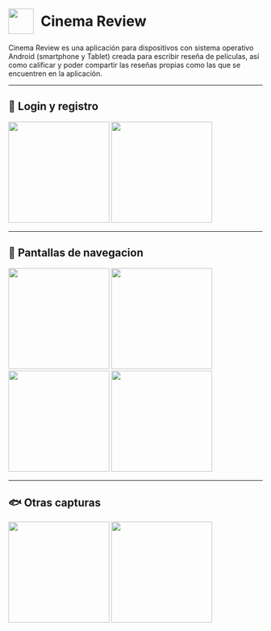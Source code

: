 <h1 style="display: flex; align-items:center; font-weight: bold"><img style="margin-right: 0.5em" src="https://lh3.googleusercontent.com/fife/ABSRlIrNHMoCeEWXTIzgx5BzORIaFq4ft1HQHIaUFngr4KDksJTFM8vBEdbS6rhtqEI9FZr-ayiY7XoYNAV5NePdg8y4hMYmweemVlSd_VrJArny4kDhyVk_sC9T_epKzeGarlcQKpni6_tMR_tkadjCbd0HcyhQl5fT6fPybZXhyrZankciLOdU_xK00EPfo52mpsHFsN_V2zYR0Ke4nn-3AsjNhNP_rk4gJujfA9tTIv3s_RlxmBbsPcDXpCXh_RiBm77dTSNjLNQOMVUJZxIcbe4ec192W7UcqB7rLlmkHuZkq6h5U1SM4mDezSQnZlsYB6wjlM11PG_ijoeE0FJrkIJfbKRe53FSaWSqGa0V0pIKUPRQyK0t7WO94wkmmXTXwU2L_zYBI8JL-ZeXHQYUzVDOQdNyDF27ukavMjmBGcsYgshMhcWv1lZ6ugHjsn49RwNGp1k0jx1YolZAEyz2obSb2eCNVnseT5EAv5ifyWtwvkBnm9AcdgQ2nmkJXlxsBFLsRb8ur0uT3WJKQZNhopQ4uKx-_oed8JGqK_p8nIgbj4mmAaWhgQsmGMCa7AJc_e1WamfGDXt8uIjhkMbvGbO2iMj0eJxNRfhTazpAs5lS-r8DLiXr94iqpeZIXKcd4yEtAYVHqFd3YNzTTQRcyN4MF4qCMe8G2iM117AHge4UAdB4dB2XH6s8XUZ3k3mRW7PNkE6a-JymonGKQ7JcXpNdVpCaOkx_R-g=w930-h763-ft" width="50px"/>Cinema Review</h1>
Cinema Review es una aplicación para dispositivos con sistema operativo Android (smartphone y Tablet) creada para escribir reseña de películas, así como calificar y poder compartir las reseñas propias como las que se encuentren en la aplicación.

---

## :whale: Login y registro
<img src="https://lh3.googleusercontent.com/fife/ABSRlIqlP8tqfpAtcNJ2ZsM7SXXJpEuR5m0pc79gMSAl0LJ6ZFpnM1MPeqcgqlTr6iWIFTByUPq5HjZ9IzyIezkgKllIP2Q6dzPF7SGAGEACVO_WUwH_JS2zx9e9HzSELgsgdxc47khlr4RwLj72y4X9stuAhV8Er-aoN53P2WL8KjarYZPm4SvIFLIppkv69uuonN-EIo1cYYZH0X-y0UZwkKMi6floAiZ8biC1rTL1ve45KkKGMGQb1-h28tLl-dtoi5Fb-l8aATKVFeckbNtZPZdcGM1r3nI422ijS-9zSSVGl6kaIm2ASmp4IHaai7KQJJR2NnDH08ETN_HdweTnKSRytsv08CJnao0gr4yukpztH0yTj4XuScU__x5SjqWPjTZLeFC9bw6TfHXUyQH-nOj8IBLfNTQlE8lnW8x1pHMxsetP-_JMUpR7vFZ4loFCPzoGnYLpJRUdLnPlZbs7r3drCXPuzVQWN6Dpz5agZMNwuvpBlGPYqgA3jleVhrJmxholHXYUIwbYwrwQwjHsCRMEV0WYzh5DMfZ4wb4XXziM6l9-C0QagQEZFy1Yf8iQXZqwazacoLkzB0J1w7UUwcHloNSOXRzPrsZ1JHn_tHBInfcIojgzE9xJSdGx0f1_s2nM4zxo5MxRRxa0Q6fTLiCMWkSr-4mv5bx8eVGQcVkt-MicbV50hDEjNHce81KGesr6HSipw_oTrkkDhw-HPXCt_brwR7iDoxg=w930-h763-ft" width="200px"/>
<img src="https://lh3.googleusercontent.com/fife/ABSRlIp3es53v5gBWfgCXJO_F9FkfyeTouITSYLK5YsYYQyY-zbUsdYXzPzw8ZVafWwD-jNsMvPL5Qu78FW0qac6yqbwVmfPDKV07D08nkiTfSRQPOPXtLgqy3vQjKIuv40lFvraLfyAUoZOQPvmrWeVcak7knbyqwtBJue7ch6Du6HU8nXAt7WQ-vydjOX9jMKIzGVF0XdQqshYR1m44tbJkHLFg08rbtl1mGLrsEuG32ugZbMc4LbbWRXXJ7G4F_Di_LoqH9YhVrmD8pMc78Uw2qJnsNJYtf24oPtHfzcIYjHqakdYAz5pyT1Mnzv6IBtn5I92ML0xF7jODO7oKKO9juQ7jPifaxw3lLIjwFtnU4KLo2eJcEQujFcw4UmX0xFUZXj-O9hTtRR5pNj0AQbkI3L70GEWn7JLmhwMi9VWjj8Iy5lBK1SjGQbmLKd7bjaPQgVH6BHeMHsN4fQ7McOlLZmURodKgx18Ce8jh1h-lyzNKgINu42zksoSDEKfEOovaxqm4Nc4kE-Qvvo9ecKoH7Kr3Yyw5XU195-7mhrDi_UCuR4yE5mTHunxoDp_0dnDLD69UK37qmcNeH77XZyIkdnu7gu-V52Zu1Cwo6Xlgj4epeKhXXxp7sV9qzTVWYK0SLhtE1aTJaE-zJj35XV3hUIMHUVJFa0uzxugBpVImWR0QKxfsyL_LHLjF0s_rKg9kD1ZstB3pTqjji8DKcKRyPRXBcI7_bXrpyk=w930-h763-ft" width="200px"/>

---

## :whale2: Pantallas de navegacion
<img src="https://lh3.googleusercontent.com/fife/ABSRlIoq2Vib4OUyLft2ixxUMteR8M-PvdCldW5RoH2jk1Iq5FccWsr95BTvgSHhNIEXkcb3aiyVtDHqZNmfUknAFRd3LATabvwEWunsRIXIvpR3hHpEXD7-_Hjz_H6oEw-aUljaMFHXVwTlKV89LAu7clXJIbcIHYbBBlfdMY8sfKkGThzFe84pXdiQwGlxq0250HoeiG_ectIsduKkwQ-hwThK_2gtmA3kkrU__JKKvkpYiQQqOFKAtiMy7a_6GGOM7HfOZKkgpIL6XIO2x7FRQdUd6qrMeSbe_bI2C5xDbqLxfRg2G1NKdJ67KaNLfELcnyRpzaEIPksjy38HqkPIsctytexmnRkpSMn4P_8J3VvH15JWzi8NotatBlcw_IfuZ73DR71vyFCG8PKk6QTS7XrCtvLximzB4tplukoSVp_7Wj7GIHpsW3lg4jthh9ebqjl5UoduuvPlHJPXrq16FPGlMqlpFv7GBv5hIXPndwPsPVoISPf99p5B54elO3lT_cosGI2wovOIDqS2BPITS79MELoG8yLx-HXzlPr8yDiOnwuuvZ9J7jLkDxhsv0goxunO09OTrWDrSmX3qZx9_jLp3V5RCCVc39fUFb-bdtB2sDJ0boYKRMvuy7Mh3nhnRFiUcJmbGJ2CwehEcC5VnlPT-vRFE8wVosw4wp8Wpg_C0XAjBxthMAVTB0_iRdxJuyZYtAA-G7CBZ6H296pZniV43fCbm6c6s8Q=w930-h763-ft" width="200px"/>
<img src="https://lh3.googleusercontent.com/fife/ABSRlIruHvTwslZr362nXHqDCrcB2KyH6n4jkGTLzZWljrL3jaEey39LAUSbDOdtYJsruoumXKt2jHzLbSI2JtzYBzCVoBljZEY77QNh8tuSdH43WwhAvuz4CRFPSlAP8RB0APgPTKa8jWhjunn7uI40TBjpeBjR0SG1kIXIUFIFvbyui-QiGzGdaMIpNCPKimGe-JoYFmzzXblVaOLc9MtraxBwKmxWynkB5z2-DL82F_QZLc5_7QCoP8F-laUFDKDoFVcfBOq0fsFHz_8fNjkII0Q-7VOOkDRfuBDytSHEKhnQkBA7leIIJg4AMCmg9Ng8t-hIaz4ST0XO4VL_8B1MFTdtL_Yg4l-BVujecYxTQlLXAjDVOeaP3OC9yySvbmDl_6XPXbcS6KHLC3MS-as-WidRXbBvzKWvzw3re7K6pk71anCTJKypxetNpk1G0XTLShSX9ZF8GJEXqFjwbpHXvw0US9zuAXURyC4YYjB1EPSgQt75oCDZBsf7wo-3a36O8g3mM5m08YSloEFzC70JMAt2IODQErpSI2MXB0-mYeXi4LLiCfrkOUMfMwLRptlSDgDyQKhpEHM1si1p347OZ-UyckRsuDV5HWjnAeoQkxVS4RvQb5OILlmT4Kwr2BhhR9SiGWbecncvxbPt8WqeAeHVY5UJ64wrEcdhZjRo_EcQGo5sWCT20L8zELg5U1bU6vhUFWH8vU6u4Xr8WnkvuDE9hWrzihb40FI=w930-h763-ft" width="200px"/>
<img src="https://lh3.googleusercontent.com/fife/ABSRlIo_zjiFGDwGN3E3mAg9VS7NAiQtmoWR0J6OpIcIz7qPw6DmoWandJRhc221zWxAOasPGPKn3ZHUFqk3BQ3Oi6ry8gK5vzUB-U7hL83bWgp2SWe3OMmTIctRPf-qmsdKGOrdOxJLGPSiiZDTVWbzPbisoAMSAVGz7oSZcOxx6378_zC2CyiOeyD9chwf16Ger5fdMqUFLE3ABB0-a4jGY7k_dezsvmI9Dg2TRcfL0G-rOETGFnF8DQXVrX6M6HomV-zO5DCUGJH3sIuAfnF4aGTFRP2p6WAZE6Ti7uW_faihr7gk9mNxjoK8MQaPgKDRmMy9Z8OOj4I69Gpr0shB5z2reUYmoJCK6iIEVp3t2Dwxrxuk52_lhw3FLLGkwgE5Lf0ARwSFEnBwOMTeNtDIlVq5Fv7LKLRN6oX81V7eOsH_-QJuxpFgn3hP3e3CmWsxYTMrbP6qEfhimuPZdh4ThHvcl3sPNWCVkWWTZYKow-fh7ls1Xh16UUr6TVdfprY-yZR49fVb7m-1ftFzYwBnyhfiPyF94OHQ21ak0eyJyqcfqe3JS1Jzsb_cwKhAuiUyVx17SMGvIV35poACFgDWhLUhlEcQNrt0UncAihpgPTa_EYOxslVk2FYzK7Yq1eZNWQ8qoefZsUMA0LV7W2sjfIK8a-GUIS-bNFjAGrBNXsGF6KmFu_vt34-7jxWgxFJawfyOI5CnuTH5aK8SUnVCdtNuLFKZahmdJTQ=w930-h763-ft" width="200px"/>
<img src="https://lh3.googleusercontent.com/fife/ABSRlIrTqxFSIF9KnSzncWlZj_3WavmLYhBTr3udQJByZcn3oB2YQIb7LCGh258qZPpOKRrcGd72gxadse9S1UPCaW2ItAyBzv8aA2XzDXWttAv1D3oJBC603X_A-dmL68YN1cA7U_NZyvDI0kWSiPPbCnjo7C-m11Az5LYs-HK7XL0la00Pus46kOGu7L9lEm0n0a_oqAzicEOmIGzf1Ju5cw4p5v6uQn6BiyBDblRvP2UQR6JGs7_JqTfkC-OXUMlJMtynGm2EL2Og4tKqlT9BcPRYbGZ60zHGt83HjLYpZ9x_a6vrGw3yAO8x9QxLfqsIFQp44u3HVqRC74fl0Z9bTfIm8c23_aWUaYqle4waiLo32qmsmgBfew5uV0GpWUuFNyJHZ_7fqHX-HoLds4CJzDBTvyjqXi5CPPA8siNuAbqIyDiIOAhlQExaE8S5g5erkgintjWJjtLqcUXZZLVn7ie9anXeikdt21BBDKFxdvk2txp2mAOxcX-yBhHXeJyR_2yM3PGT3cA7qGTtQvdEc1YNgPgE44mkPNRRpqpQcTx0-YCbzKBEK7Y4A2z__SwHmpQX7_j17F0n_zpFLrCGnbk2azfBQ_Cumb756gGsBn1l5k8uYh983jKVfHfgEDaknLht9pmz2FTrkq1NVNqGTAhzYOOIaf6Pu75XNx0DjqGurxsMyFb83dMXKKhc5ORDen1Aegd54gAcKd_iCM6gmZPuf2A2nDSWpHc=w930-h763-ft" width="200px"/>

---

## :fish: Otras capturas
<img src="https://lh3.googleusercontent.com/fife/ABSRlIpQi7zcPAh80ywK8N-KyUcgWF41e-CEkobvCws9paQD94z_cLgFrO7_cCAeDTpaCcEKGvNGREbUb8pulFXkJj5Szfl6l4fGAEBCu9lT9fkKO3eBsVxe0YKm3i44IxoZ8H0bvU5AaXWHKWMeTXm2rsiEMq-jnF-neJsVnr9UXKGCp0ABPV6vfWQH11lju_-h4SkEboO4h_3lK2aoENz6iKw702jddCCBNco8leV1sLMSM7s47zdrfAMku3XCuaZOf8OErNLBYyHTBw6F7M0qMCwHM8fLo5oMmXw5vwqyLa878DchbADRTzMzqqahTs1Y3l_SjV8nR3cTNfDkhs20GMQBvZRLMn4gMgNgCdFJNJ7iD2XtjG5dnzUOAVbhfqbg-asEX9UFoJy40MHyfyWMlN02xWvRxlpb71FguKfvZEUUTJprUkCgX96Zj7f9r0rNyhEujTlzK9Ti0AReIxC-aKlkVsK--eAdbyOxT1MboHcV_w1th9sboQ4LK1p9ki26_91P3Eg74H6bP10DFYze-c1FRsicfxixnT6_2-REV0w7QgeIgrkm_YByGvEldDN_c-CZqbRzqEIA5pwAA1OxaG4y8euvQtKG-_7mosYwcEs_REgeUEcRVqnqS5psOluB4aItq7czCVhsJmFwDKVwtMqFcBzGeTjMvdzoOVm2dWM-eJejiS3AkWB66ioEJHJJXlNrOZROyUFIN-gGLwolN9HDlrdYnSEkrNc=w930-h763-ft" width="200px"/>
<img src="https://lh3.googleusercontent.com/fife/ABSRlIr00GTvyLewGtzzPDQQlTY4dphQWQLCgLEZd9WCDR5UGtIHj9q6Uo0wuLQxg_sHSCTwvlLtXFxl2zNujbr69_NmMhvyvCvg6_P7MDsMhWr2rxmDD0WO1opeXMp1FntbNlrPqQcK2KS24OUJsnFL6ZKJ-2yT4skfcrGIxEYIz2YbCXf5_dcekXzeGLOVOxbIN1yMqFfFqUzXQ7ejRP58IWCHfLJJ6mqORI5z-ygnqU7aDCHmYHNo_9cD3KcNj0akzW0sLJXqHocfIMwHalDHhC-u4HsuUybh48-eCDSSZA8_3rO99IuI4YHCaAlT1SW2FStmR6RPzuXEXvze7Y5a6fO8ZTY-ReTt6brdbCEyzz0XH8ghfGJDSplL_jANXxb2e52Nl9XFuaDawUNU43lAe0yyP_1AX1223x6ogv_80gD_IjB3KmD3InfZf8PCEY9rjvDV-e0iVq59y-sHx5IqfUO0BfWlmFHasKzy0lxTzq22f9BwM6xPNVrsvQ5aCcIUj-jRKUaeYGt2_fSqtb2w1_NXG9LSSO0MZicgYj_qvCN3oWE-az8ahPlBBYPLGDWStMJabRxWe650FMpO_J-SHUb-QhA1UrMh-xWCI35NfOdh1ZQ2_2XMC4f-XIXWjxTHXFHnnLKjPrjtP04UdfNKLpyx-az-BtxFGVYu9m36TjWTCJkKh3KL_jl6OS21_uugsLiXYLq5F06mSju4Rlw0pvrWWGALdsk9dvQ=w930-h763-ft" width="200px"/>
